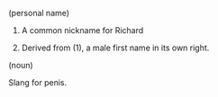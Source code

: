 (personal name)

1. A common nickname for Richard

2. Derived from (1), a male first name in its own right.


(noun)

Slang for penis.